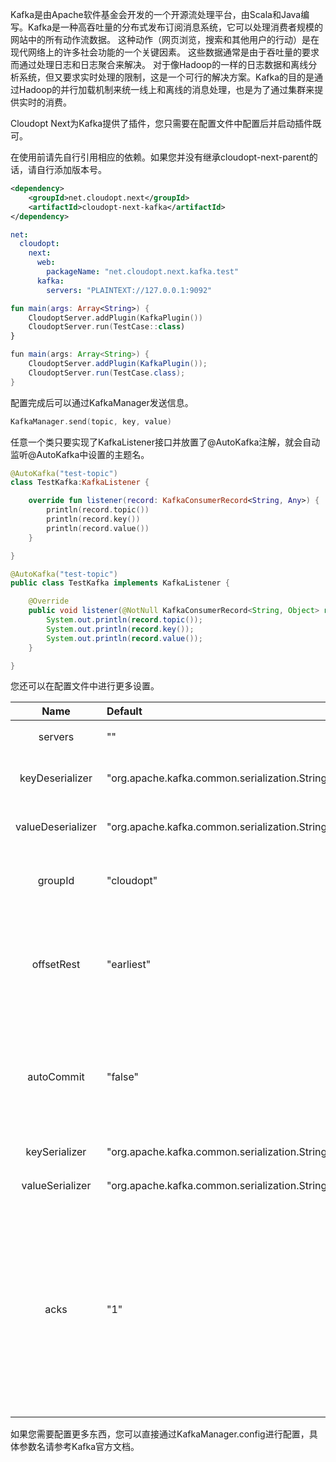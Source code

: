 Kafka是由Apache软件基金会开发的一个开源流处理平台，由Scala和Java编写。Kafka是一种高吞吐量的分布式发布订阅消息系统，它可以处理消费者规模的网站中的所有动作流数据。 这种动作（网页浏览，搜索和其他用户的行动）是在现代网络上的许多社会功能的一个关键因素。 这些数据通常是由于吞吐量的要求而通过处理日志和日志聚合来解决。 对于像Hadoop的一样的日志数据和离线分析系统，但又要求实时处理的限制，这是一个可行的解决方案。Kafka的目的是通过Hadoop的并行加载机制来统一线上和离线的消息处理，也是为了通过集群来提供实时的消费。

Cloudopt Next为Kafka提供了插件，您只需要在配置文件中配置后并启动插件既可。

在使用前请先自行引用相应的依赖。如果您并没有继承cloudopt-next-parent的话，请自行添加版本号。

````xml
<dependency>
    <groupId>net.cloudopt.next</groupId>
    <artifactId>cloudopt-next-kafka</artifactId>
</dependency>
````

````yaml
net:
  cloudopt:
    next:
      web:
        packageName: "net.cloudopt.next.kafka.test"
      kafka:
        servers: "PLAINTEXT://127.0.0.1:9092"
````

````kotlin
fun main(args: Array<String>) {
    CloudoptServer.addPlugin(KafkaPlugin())
    CloudoptServer.run(TestCase::class)
}
````

````java
fun main(args: Array<String>) {
    CloudoptServer.addPlugin(KafkaPlugin());
    CloudoptServer.run(TestCase.class);
}
````

配置完成后可以通过KafkaManager发送信息。

````kotlin
KafkaManager.send(topic, key, value)
````

任意一个类只要实现了KafkaListener接口并放置了@AutoKafka注解，就会自动监听@AutoKafka中设置的主题名。

````kotlin
@AutoKafka("test-topic")
class TestKafka:KafkaListener {

    override fun listener(record: KafkaConsumerRecord<String, Any>) {
        println(record.topic())
        println(record.key())
        println(record.value())
    }

}
````

````java
@AutoKafka("test-topic")
public class TestKafka implements KafkaListener {

    @Override
    public void listener(@NotNull KafkaConsumerRecord<String, Object> record) {
        System.out.println(record.topic());
        System.out.println(record.key());
        System.out.println(record.value());
    }

}
````
您还可以在配置文件中进行更多设置。

| Name     | Default| Description|
|:--------:|:---------|:-------|
| servers| ""| Kafka服务器地址。      |
| keyDeserializer| "org.apache.kafka.common.serialization.StringDeserializer"| Key的反序列化实现类。      |
| valueDeserializer| "org.apache.kafka.common.serialization.StringDeserializer"| Value的反序列化实现类。      |
| groupId| "cloudopt"| consumer所属的consumer group。      |
| offsetRest| "earliest"| 当发现offset超出合理范围（out ofrange)时进行的操作。      |
| autoCommit| "false"| 如果是true,定期向zk中更新Consumer已经获取的last message offset。      |
| keySerializer| "org.apache.kafka.common.serialization.StringSerializer"| Key的序列化实现类。      |
| valueSerializer| "org.apache.kafka.common.serialization.StringSerializer"| Value的序列化实现类。      |
| acks| "1"| 0表示producer无须等待leader的确认，1代表需要leader确认写入它的本地log并立即确认，-1代表所有的备份都完成后确认。仅仅for sync。      |

如果您需要配置更多东西，您可以直接通过KafkaManager.config进行配置，具体参数名请参考Kafka官方文档。